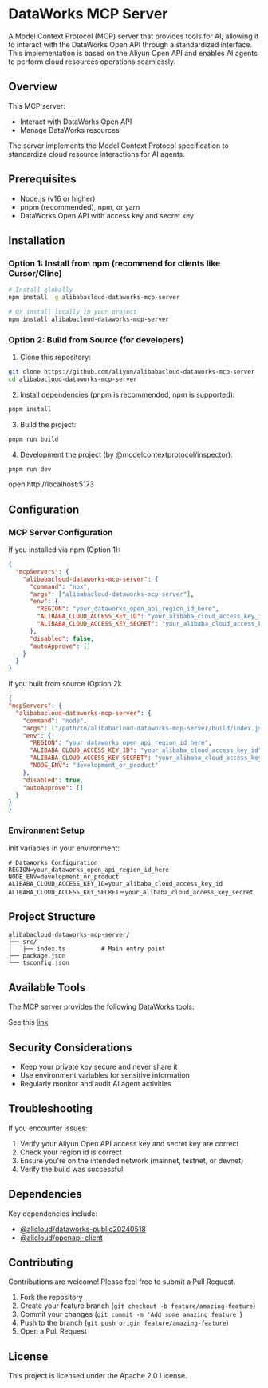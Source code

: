 # DataWorks MCP Server

A Model Context Protocol (MCP) server that provides tools for AI, allowing it to interact with the DataWorks Open API through a standardized interface. This implementation is based on the Aliyun Open API and enables AI agents to perform cloud resources operations seamlessly.

## Overview

This MCP server:

* Interact with DataWorks Open API
* Manage DataWorks resources

The server implements the Model Context Protocol specification to standardize cloud resource interactions for AI agents.

## Prerequisites

* Node.js (v16 or higher)
* pnpm (recommended), npm, or yarn
* DataWorks Open API with access key and secret key

## Installation

### Option 1: Install from npm (recommend for clients like Cursor/Cline)

```bash
# Install globally
npm install -g alibabacloud-dataworks-mcp-server

# Or install locally in your project
npm install alibabacloud-dataworks-mcp-server
```

### Option 2: Build from Source (for developers)

1. Clone this repository:
```bash
git clone https://github.com/aliyun/alibabacloud-dataworks-mcp-server
cd alibabacloud-dataworks-mcp-server
```

2. Install dependencies (pnpm is recommended, npm is supported):
```bash
pnpm install
```

3. Build the project:
```bash
pnpm run build
```

4. Development the project (by @modelcontextprotocol/inspector):
```bash
pnpm run dev
```
open http://localhost:5173

## Configuration

### MCP Server Configuration

If you installed via npm (Option 1):
```json
{
  "mcpServers": {
    "alibabacloud-dataworks-mcp-server": {
      "command": "npx",
      "args": ["alibabacloud-dataworks-mcp-server"],
      "env": {
        "REGION": "your_dataworks_open_api_region_id_here",
        "ALIBABA_CLOUD_ACCESS_KEY_ID": "your_alibaba_cloud_access_key_id",
        "ALIBABA_CLOUD_ACCESS_KEY_SECRET": "your_alibaba_cloud_access_key_secret"
      },
      "disabled": false,
      "autoApprove": []
    }
  }
}
```

If you built from source (Option 2):
```json
{
"mcpServers": {
  "alibabacloud-dataworks-mcp-server": {
    "command": "node",
    "args": ["/path/to/alibabacloud-dataworks-mcp-server/build/index.js"],
    "env": {
      "REGION": "your_dataworks_open_api_region_id_here",
      "ALIBABA_CLOUD_ACCESS_KEY_ID": "your_alibaba_cloud_access_key_id",
      "ALIBABA_CLOUD_ACCESS_KEY_SECRET": "your_alibaba_cloud_access_key_secret",
      "NODE_ENV": "development_or_product"
    },
    "disabled": true,
    "autoApprove": []
  }
}
}
```

### Environment Setup

init variables in your environment:

```env
# DataWorks Configuration
REGION=your_dataworks_open_api_region_id_here
NODE_ENV=development_or_product
ALIBABA_CLOUD_ACCESS_KEY_ID=your_alibaba_cloud_access_key_id
ALIBABA_CLOUD_ACCESS_KEY_SECRET＝your_alibaba_cloud_access_key_secret
```

## Project Structure

```
alibabacloud-dataworks-mcp-server/
├── src/
│   ├── index.ts          # Main entry point
├── package.json
└── tsconfig.json
```

## Available Tools

The MCP server provides the following DataWorks tools:

See this [link](https://dataworks.data.aliyun.com/dw-pop-mcptools)

## Security Considerations

* Keep your private key secure and never share it
* Use environment variables for sensitive information
* Regularly monitor and audit AI agent activities

## Troubleshooting

If you encounter issues:

1. Verify your Aliyun Open API access key and secret key are correct
2. Check your region id is correct
3. Ensure you're on the intended network (mainnet, testnet, or devnet)
4. Verify the build was successful

## Dependencies

Key dependencies include:
* [@alicloud/dataworks-public20240518](https://github.com/alibabacloud-sdk-swift/dataworks-public-20240518)
* [@alicloud/openapi-client](https://github.com/aliyun/darabonba-openapi)

## Contributing

Contributions are welcome! Please feel free to submit a Pull Request.

1. Fork the repository
2. Create your feature branch (`git checkout -b feature/amazing-feature`)
3. Commit your changes (`git commit -m 'Add some amazing feature'`)
4. Push to the branch (`git push origin feature/amazing-feature`)
5. Open a Pull Request

## License

This project is licensed under the Apache 2.0 License.
